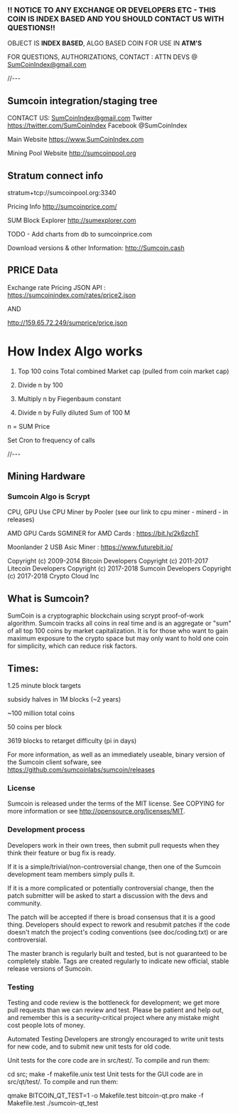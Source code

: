 

### !! NOTICE TO ANY EXCHANGE OR DEVELOPERS ETC -  THIS COIN IS INDEX BASED AND YOU SHOULD CONTACT US WITH QUESTIONS!!

OBJECT IS **INDEX BASED**, ALGO BASED COIN FOR USE IN **ATM'S** 

FOR QUESTIONS, AUTHORIZATIONS, CONTACT : ATTN DEVS @ SumCoinIndex@gmail.com

//---

## Sumcoin integration/staging tree

CONTACT US: SumCoinIndex@gmail.com Twitter https://twitter.com/SumCoinIndex Facebook @SumCoinIndex

Main Website https://www.SumCoinIndex.com

Mining Pool Website http://sumcoinpool.org

## Stratum connect info 
stratum+tcp://sumcoinpool.org:3340

Pricing Info http://sumcoinprice.com/

SUM Block Explorer http://sumexplorer.com

TODO - Add charts from db to sumcoinprice.com

Download versions & other Information: http://Sumcoin.cash

## PRICE Data

Exchange rate Pricing JSON API : 
https://sumcoinindex.com/rates/price2.json 

AND

http://159.65.72.249/sumprice/price.json


# How Index Algo works #

1. Top 100 coins Total combined Market cap (pulled from coin market cap)

2. Divide n by 100

3. Multiply n by Fiegenbaum constant

4. Divide n by Fully diluted Sum of 100 M

n = SUM Price

Set Cron to frequency of calls

//---

## Mining Hardware

### Sumcoin Algo is Scrypt

CPU, GPU Use CPU Miner by Pooler (see our link to cpu miner - minerd - in releases)

AMD GPU Cards SGMINER for AMD Cards : https://bit.ly/2k6zchT

Moonlander 2 USB Asic Miner : https://www.futurebit.io/


Copyright (c) 2009-2014 Bitcoin Developers Copyright (c) 2011-2017 Litecoin Developers Copyright (c) 2017-2018 Sumcoin Developers Copyright (c) 2017-2018 Crypto Cloud Inc

## What is Sumcoin?

SumCoin is a cryptographic blockchain using scrypt proof-of-work algorithm. Sumcoin tracks all coins in real time and is an aggregate or "sum" of all top 100 coins by market capitalization. It is for those who want to gain maximum exposure to the crypto space but may only want to hold one coin for simplicity, which can reduce risk factors.

## Times:

1.25 minute block targets

subsidy halves in 1M blocks (~2 years)

~100 million total coins

50 coins per block

3619 blocks to retarget difficulty (pi in days)

For more information, as well as an immediately useable, binary version of the Sumcoin client sofware, see https://github.com/sumcoinlabs/sumcoin/releases

### License

Sumcoin is released under the terms of the MIT license. See COPYING for more information or see http://opensource.org/licenses/MIT.

### Development process

Developers work in their own trees, then submit pull requests when they think their feature or bug fix is ready.

If it is a simple/trivial/non-controversial change, then one of the Sumcoin development team members simply pulls it.

If it is a more complicated or potentially controversial change, then the patch submitter will be asked to start a discussion with the devs and community.

The patch will be accepted if there is broad consensus that it is a good thing. Developers should expect to rework and resubmit patches if the code doesn't match the project's coding conventions (see doc/coding.txt) or are controversial.

The master branch is regularly built and tested, but is not guaranteed to be completely stable. Tags are created regularly to indicate new official, stable release versions of Sumcoin.

### Testing

Testing and code review is the bottleneck for development; we get more pull requests than we can review and test. Please be patient and help out, and remember this is a security-critical project where any mistake might cost people lots of money.

Automated Testing
Developers are strongly encouraged to write unit tests for new code, and to submit new unit tests for old code.

Unit tests for the core code are in src/test/. To compile and run them:

cd src; make -f makefile.unix test
Unit tests for the GUI code are in src/qt/test/. To compile and run them:

qmake BITCOIN_QT_TEST=1 -o Makefile.test bitcoin-qt.pro
make -f Makefile.test
./sumcoin-qt_test
